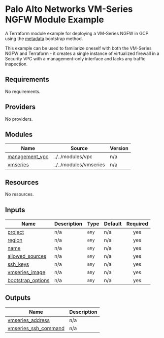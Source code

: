 # Palo Alto Networks VM-Series NGFW Module Example

A Terraform module example for deploying a VM-Series NGFW in GCP using the [metadata](https://docs.paloaltonetworks.com/vm-series/10-2/vm-series-deployment/bootstrap-the-vm-series-firewall/choose-a-bootstrap-method#idf6412176-e973-488e-9d7a-c568fe1e33a9) bootstrap method.

This example can be used to familarize oneself with both the VM-Series NGFW and Terraform - it creates a single instance of virtualized firewall in a Security VPC with a management-only interface and lacks any traffic inspection.

<!-- BEGINNING OF PRE-COMMIT-TERRAFORM DOCS HOOK -->
## Requirements

No requirements.

## Providers

No providers.

## Modules

| Name | Source | Version |
|------|--------|---------|
| <a name="module_management_vpc"></a> [management\_vpc](#module\_management\_vpc) | ../../modules/vpc | n/a |
| <a name="module_vmseries"></a> [vmseries](#module\_vmseries) | ../../modules/vmseries | n/a |

## Resources

No resources.

## Inputs

| Name | Description | Type | Default | Required |
|------|-------------|------|---------|:--------:|
| <a name="input_project"></a> [project](#input\_project) | n/a | `any` | n/a | yes |
| <a name="input_region"></a> [region](#input\_region) | n/a | `any` | n/a | yes |
| <a name="input_name"></a> [name](#input\_name) | n/a | `any` | n/a | yes |
| <a name="input_allowed_sources"></a> [allowed\_sources](#input\_allowed\_sources) | n/a | `any` | n/a | yes |
| <a name="input_ssh_keys"></a> [ssh\_keys](#input\_ssh\_keys) | n/a | `any` | n/a | yes |
| <a name="input_vmseries_image"></a> [vmseries\_image](#input\_vmseries\_image) | n/a | `any` | n/a | yes |
| <a name="input_bootstrap_options"></a> [bootstrap\_options](#input\_bootstrap\_options) | n/a | `any` | n/a | yes |

## Outputs

| Name | Description |
|------|-------------|
| <a name="output_vmseries_address"></a> [vmseries\_address](#output\_vmseries\_address) | n/a |
| <a name="output_vmseries_ssh_command"></a> [vmseries\_ssh\_command](#output\_vmseries\_ssh\_command) | n/a |
<!-- END OF PRE-COMMIT-TERRAFORM DOCS HOOK -->